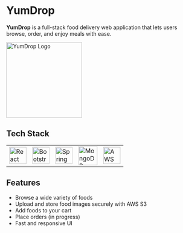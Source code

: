 # YumDrop

**YumDrop** is a full-stack food delivery web application that lets users browse, order, and enjoy meals with ease.

<img src="https://github.com/user-attachments/assets/5fe540ab-3be5-400e-864e-7c1fd2cf59d8" alt="YumDrop Logo" width="200" height="200" />

## Tech Stack

<table>
  <tr>
    <td><a href="https://reactjs.org/" target="_blank"><img src="https://upload.wikimedia.org/wikipedia/commons/a/a7/React-icon.svg" width="45" alt="React"/></a></td>
    <td><a href="https://getbootstrap.com/" target="_blank"><img src="https://getbootstrap.com/docs/5.0/assets/brand/bootstrap-logo.svg" width="45" alt="Bootstrap 5"/></a></td>
    <td><a href="https://spring.io/projects/spring-boot" target="_blank"><img src="https://cdn.worldvectorlogo.com/logos/spring-boot-1.svg" width="45" alt="Spring Boot"/></a></td>
    <td><a href="https://www.mongodb.com/" target="_blank"><img src="https://github.com/user-attachments/assets/85f5e44b-294d-49ee-8a61-5292edd11996" width="50" alt="MongoDB"/></a></td>
    <td><a href="https://aws.amazon.com/s3/" target="_blank"><img src="https://cdn.freebiesupply.com/logos/large/2x/aws-logo-logo-png-transparent.png" width="45" alt="AWS"/></a></td>
  </tr>
</table>

## Features

- Browse a wide variety of foods
- Upload and store food images securely with AWS S3
- Add foods to your cart
- Place orders (in progress)
- Fast and responsive UI 



